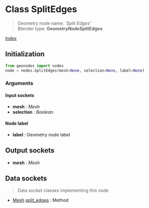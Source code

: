 
# Class SplitEdges

> Geometry node name: _'Split Edges'_<br>Blender type:  **GeometryNodeSplitEdges**


[Index](/docs/index.md)

## Initialization


```python
from geonodes import nodes
node = nodes.SplitEdges(mesh=None, selection=None, label=None)
```


### Arguments


#### Input sockets



- **mesh** : _Mesh_
- **selection** : _Boolean_



#### Node label



- **label** : Geometry node label



## Output sockets



- **mesh** : _Mesh_



## Data sockets

> Data socket classes implementing this node




- [Mesh](../sockets/Mesh.md) [split_edges](../sockets/Mesh.md#split_edges) : Method


